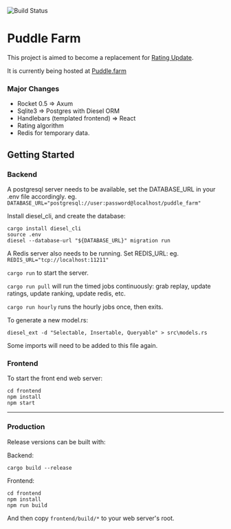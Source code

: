 ![Build Status](https://github.com/nemasu/puddle-farm/actions/workflows/rust.yml/badge.svg)

# Puddle Farm

This project is aimed to become a replacement for [Rating Update](https://github.com/nemasu/rating-update).

It is currently being hosted at [Puddle.farm](https://puddle.farm)

### Major Changes
- Rocket 0.5 => Axum
- Sqlite3 => Postgres with Diesel ORM
- Handlebars (templated frontend) => React
- Rating algorithm
- Redis for temporary data.

## Getting Started

### Backend

A postgresql server needs to be available, set the DATABASE_URL in your .env file accordingly.
eg. `DATABASE_URL="postgresql://user:password@localhost/puddle_farm"`

Install diesel_cli, and create the database:
```
cargo install diesel_cli
source .env
diesel --database-url "${DATABASE_URL}" migration run
```

A Redis server also needs to be running. Set REDIS_URL:
eg. `REDIS_URL="tcp://localhost:11211"`

`cargo run` to start the server.

`cargo run pull` will run the timed jobs continuously: grab replay, update ratings, update ranking, update redis, etc.

`cargo run hourly` runs the hourly jobs once, then exits.

To generate a new model.rs:

`diesel_ext -d "Selectable, Insertable, Queryable" > src\models.rs`

Some imports will need to be added to this file again.


### Frontend
To start the front end web server:

```
cd frontend
npm install
npm start
```
---
### Production
Release versions can be built with:

Backend:
```
cargo build --release
```

Frontend:
```
cd frontend
npm install
npm run build
```

And then copy `frontend/build/*` to your web server's root.
